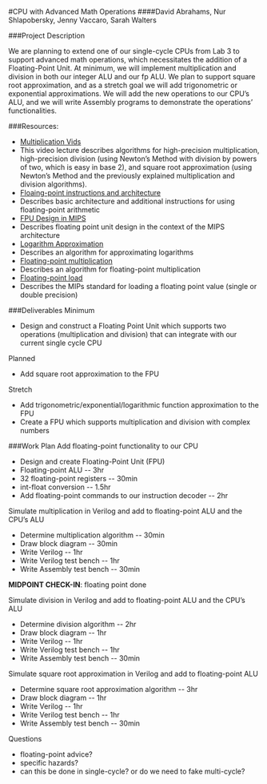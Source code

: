 #CPU with Advanced Math Operations
####David Abrahams, Nur Shlapobersky, Jenny Vaccaro, Sarah Walters

###Project Description

We are planning to extend one of our single-cycle CPUs from Lab 3 to support advanced math operations, which necessitates the addition of a Floating-Point Unit. At minimum, we will implement multiplication and division in both our integer ALU and our fp ALU. We plan to support square root approximation, and as a stretch goal we will add trigonometric or exponential approximations. We will add the new operations to our CPU’s ALU, and we will write Assembly programs to demonstrate the operations’ functionalities.

###Resources:
* [Multiplication Vids](http://ocw.mit.edu/courses/electrical-engineering-and-computer-science/6-006-introduction-to-algorithms-fall-2011/lecture-videos/lecture-12-square-roots-newtons-method/)
 * This video lecture describes algorithms for high-precision multiplication, high-precision
            division (using Newton’s Method with division by powers of two, which is easy in base 2),
            and square root approximation (using Newton’s Method and the previously explained
            multiplication and division algorithms).
* [Floaing-point instructions and architecture](http://www.cim.mcgill.ca/~langer/273/12-coprocessors.pdf)
 * Describes basic architecture and additional instructions for using floating-point arithmetic
* [FPU Design in MIPS](http://chrispro.to/fpu-report.pdf)
 * Describes floating point unit design in the context of the MIPS architecture
* [Logarithm Approximation](http://www.phy6.org/stargaze/Slog4.htm)
 * Describes an algorithm for approximating logarithms
* [Floating-point multiplication](http://www.cs.umd.edu/class/sum2003/cmsc311/Notes/BinMath/multFloat.html)
 * Describes an algorithm for floating-point multiplication
* [Floating-point load](http://stackoverflow.com/questions/2589233/mips-or-spim-loading-floating-point-numbers)
 * Describes the MIPs standard for loading a floating point value (single or double precision)

###Deliverables
Minimum
* Design and construct a Floating Point Unit which supports two operations (multiplication and division) that can integrate with our current single cycle CPU

Planned
* Add square root approximation to the FPU

Stretch
* Add trigonometric/exponential/logarithmic function approximation to the FPU
* Create a FPU which supports multiplication and division with complex numbers

###Work Plan
Add floating-point functionality to our CPU
* Design and create Floating-Point Unit (FPU)
 * Floating-point ALU -- 3hr
 * 32 floating-point registers -- 30min
 * int-float conversion -- 1.5hr
* Add floating-point commands to our instruction decoder -- 2hr

Simulate multiplication in Verilog and add to floating-point ALU and the CPU’s ALU
* Determine multiplication algorithm -- 30min
* Draw block diagram -- 30min
* Write Verilog -- 1hr
* Write Verilog test bench -- 1hr
* Write Assembly test bench -- 30min

__MIDPOINT CHECK-IN__: floating point done

Simulate division in Verilog and add to floating-point ALU and the CPU’s ALU
* Determine division algorithm -- 2hr
* Draw block diagram -- 1hr
* Write Verilog -- 1hr
* Write Verilog test bench -- 1hr
* Write Assembly test bench -- 30min

Simulate square root approximation in Verilog and add to floating-point ALU
* Determine square root approximation algorithm -- 3hr
* Draw block diagram -- 1hr
* Write Verilog -- 1hr
* Write Verilog test bench -- 1hr
* Write Assembly test bench -- 30min

Questions
* floating-point advice?
* specific hazards?
* can this be done in single-cycle? or do we need to fake multi-cycle?
